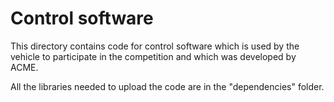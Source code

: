Control software
====

This directory contains code for control software which is used by the vehicle to participate in the competition and which was developed by ACME.

All the libraries needed to upload the code are in the "dependencies" folder.

